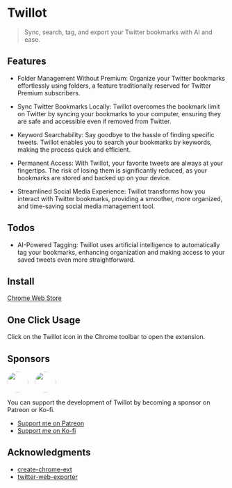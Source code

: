 # Twillot

> Sync, search, tag, and export your Twitter bookmarks with AI and ease.

## Features

- Folder Management Without Premium: Organize your Twitter bookmarks effortlessly using folders, a feature traditionally reserved for Twitter Premium subscribers.

- Sync Twitter Bookmarks Locally: Twillot overcomes the bookmark limit on Twitter by syncing your bookmarks to your computer, ensuring they are safe and accessible even if removed from Twitter.

- Keyword Searchability: Say goodbye to the hassle of finding specific tweets. Twillot enables you to search your bookmarks by keywords, making the process quick and efficient.

- Permanent Access: With Twillot, your favorite tweets are always at your fingertips. The risk of losing them is significantly reduced, as your bookmarks are stored and backed up on your device.

- Streamlined Social Media Experience: Twillot transforms how you interact with Twitter bookmarks, providing a smoother, more organized, and time-saving social media management tool.

## Todos

- AI-Powered Tagging: Twillot uses artificial intelligence to automatically tag your bookmarks, enhancing organization and making access to your saved tweets even more straightforward.

## Install

[Chrome Web Store](https://chrome.google.com/webstore/detail/cedokfdbikcoefpkofjncipjjmffnknf)

## One Click Usage

Click on the Twillot icon in the Chrome toolbar to open the extension.

## Sponsors

<a style="display:inline-block;margin-right: 16px;" href="https://twitter.com/nextify2024/"><img src="https://pbs.twimg.com/profile_images/1766283284370305025/QKXW5W3M_x96.jpg" style="width: 48px; border-radius: 100%;" /></a><a style="display:inline-block;"  href="https://twitter.com/Yayoi_no_yume/"><img src="https://pbs.twimg.com/profile_images/1783501461613387776/CnfVvoV2_x96.jpg" style="width: 48px; border-radius: 100%;" /></a>

You can support the development of Twillot by becoming a sponsor on Patreon or Ko-fi.

- [Support me on Patreon](https://www.patreon.com/Twillot)
- [Support me on Ko-fi](https://ko-fi.com/N4N5TP4BZ)

## Acknowledgments

- [create-chrome-ext](https://github.com/guocaoyi/create-chrome-ext)
- [twitter-web-exporter](https://github.com/prinsss/twitter-web-exporter)
